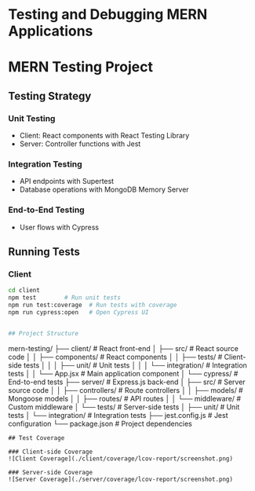 
# Testing and Debugging MERN Applications
# MERN Testing Project

## Testing Strategy

### Unit Testing
- Client: React components with React Testing Library
- Server: Controller functions with Jest

### Integration Testing
- API endpoints with Supertest
- Database operations with MongoDB Memory Server

### End-to-End Testing
- User flows with Cypress

## Running Tests

### Client
```bash
cd client
npm test        # Run unit tests
npm run test:coverage  # Run tests with coverage
npm run cypress:open   # Open Cypress UI


## Project Structure

```


mern-testing/
├── client/                 # React front-end
│   ├── src/                # React source code
│   │   ├── components/     # React components
│   │   ├── tests/          # Client-side tests
│   │   │   ├── unit/       # Unit tests
│   │   │   └── integration/ # Integration tests
│   │   └── App.jsx         # Main application component
│   └── cypress/            # End-to-end tests
├── server/                 # Express.js back-end
│   ├── src/                # Server source code
│   │   ├── controllers/    # Route controllers
│   │   ├── models/         # Mongoose models
│   │   ├── routes/         # API routes
│   │   └── middleware/     # Custom middleware
│   └── tests/              # Server-side tests
│       ├── unit/           # Unit tests
│       └── integration/    # Integration tests
├── jest.config.js          # Jest configuration
└── package.json            # Project dependencies



```
## Test Coverage

### Client-side Coverage
![Client Coverage](./client/coverage/lcov-report/screenshot.png)

### Server-side Coverage
![Server Coverage](./server/coverage/lcov-report/screenshot.png)
